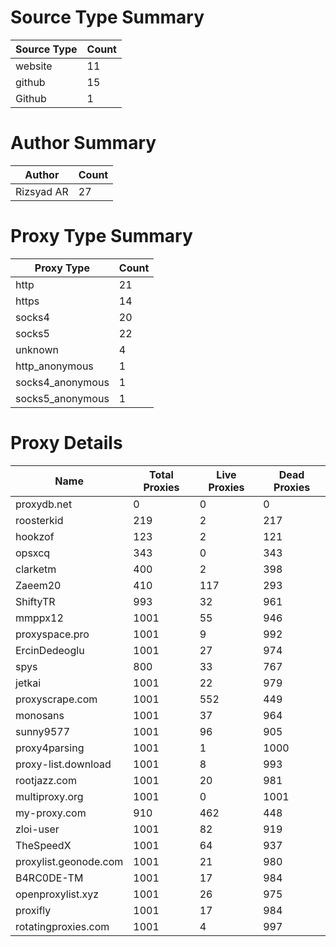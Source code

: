 # Source Type Summary

| Source Type | Count |
|-------------|-------|
| website | 11 |
| github | 15 |
| Github | 1 |


# Author Summary

| Author | Count |
|--------|-------|
| Rizsyad AR | 27 |


# Proxy Type Summary

| Proxy Type | Count |
|------------|-------|
| http | 21 |
| https | 14 |
| socks4 | 20 |
| socks5 | 22 |
| unknown | 4 |
| http_anonymous | 1 |
| socks4_anonymous | 1 |
| socks5_anonymous | 1 |


# Proxy Details

| Name | Total Proxies | Live Proxies | Dead Proxies |
|------|---------------|--------------|---------------|
| proxydb.net | 0 | 0 | 0 |
| roosterkid | 219 | 2 | 217 |
| hookzof | 123 | 2 | 121 |
| opsxcq | 343 | 0 | 343 |
| clarketm | 400 | 2 | 398 |
| Zaeem20 | 410 | 117 | 293 |
| ShiftyTR | 993 | 32 | 961 |
| mmppx12 | 1001 | 55 | 946 |
| proxyspace.pro | 1001 | 9 | 992 |
| ErcinDedeoglu | 1001 | 27 | 974 |
| spys | 800 | 33 | 767 |
| jetkai | 1001 | 22 | 979 |
| proxyscrape.com | 1001 | 552 | 449 |
| monosans | 1001 | 37 | 964 |
| sunny9577 | 1001 | 96 | 905 |
| proxy4parsing | 1001 | 1 | 1000 |
| proxy-list.download | 1001 | 8 | 993 |
| rootjazz.com | 1001 | 20 | 981 |
| multiproxy.org | 1001 | 0 | 1001 |
| my-proxy.com | 910 | 462 | 448 |
| zloi-user | 1001 | 82 | 919 |
| TheSpeedX | 1001 | 64 | 937 |
| proxylist.geonode.com | 1001 | 21 | 980 |
| B4RC0DE-TM | 1001 | 17 | 984 |
| openproxylist.xyz | 1001 | 26 | 975 |
| proxifly | 1001 | 17 | 984 |
| rotatingproxies.com | 1001 | 4 | 997 |

